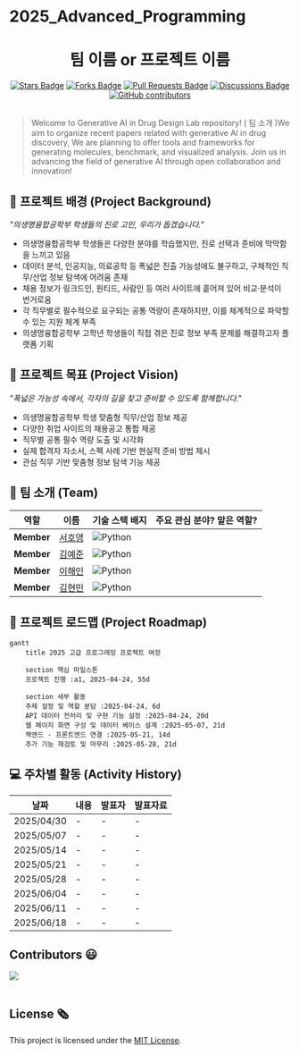 # 2025_Advanced_Programming

<h1 align="center"> 팀 이름 or 프로젝트 이름 </h1>

<div align="center">
<a href="https://github.com/khyeonm/2025_Advanced_Programming/stargazers"><img src="https://img.shields.io/github/stars/khyeonm/2025_Advanced_Programming" alt="Stars Badge"/></a>
<a href="https://github.com/khyeonm/2025_Advanced_Programming/network/members"><img src="https://img.shields.io/github/forks/khyeonm/2025_Advanced_Programming" alt="Forks Badge"/></a>
<a href="https://github.com/khyeonm/2025_Advanced_Programming/pulls"><img src="https://img.shields.io/github/issues-pr/khyeonm/2025_Advanced_Programming" alt="Pull Requests Badge"/></a>
<a href="https://github.com/khyeonm/2025_Advanced_Programming/discussions"><img src="https://img.shields.io/github/discussions/khyeonm/2025_Advanced_Programming" alt="Discussions Badge"/></a>
<a href="https://github.com/khyeonm/2025_Advanced_Programming/graphs/contributors"><img alt="GitHub contributors" src="https://img.shields.io/github/contributors/khyeonm/2025_Advanced_Programming?color=2b9348"></a>
</div>
<br>

<!-- sheilds: https://shields.io/ -->
<!-- hits badge: https://hits.seeyoufarm.com/ -->

> Welcome to  Generative AI in Drug Design Lab repository! ( 팀 소개 )We aim to organize recent papers related with generative AI in drug discovery, We are planning to offer tools and frameworks for generating molecules, benchmark, and visualized analysis. Join us in advancing the field of generative AI through open collaboration and innovation!


## 🌟 프로젝트 배경 (Project Background)
_"의생명융합공학부 학생들의 진로 고민, 우리가 돕겠습니다."_
- 의생명융합공학부 학생들은 다양한 분야를 학습했지만, 진로 선택과 준비에 막막함을 느끼고 있음
- 데이터 분석, 인공지능, 의료공학 등 폭넓은 진출 가능성에도 불구하고, 구체적인 직무/산업 정보 탐색에 어려움 존재
- 채용 정보가 링크드인, 원티드, 사람인 등 여러 사이트에 흩어져 있어 비교·분석이 번거로움
- 각 직무별로 필수적으로 요구되는 공통 역량이 존재하지만, 이를 체계적으로 파악할 수 있는 지원 체계 부족
- 의생명융합공학부 고학년 학생들이 직접 겪은 진로 정보 부족 문제를 해결하고자 플랫폼 기획

## 🌟 프로젝트 목표 (Project Vision)
_"폭넓은 가능성 속에서, 각자의 길을 찾고 준비할 수 있도록 함께합니다."_
- 의생명융합공학부 학생 맞춤형 직무/산업 정보 제공
- 다양한 취업 사이트의 채용공고 통합 제공
- 직무별 공통 필수 역량 도출 및 시각화
- 실제 합격자 자소서, 스펙 사례 기반 현실적 준비 방법 제시
- 관심 직무 기반 맞춤형 정보 탐색 기능 제공


## 🧑 팀 소개 (Team)

| 역할          | 이름 |  기술 스택 배지                         | 주요 관심 분야? 맡은 역할?                          |
|---------------|------|-----------------------------------------------------------------------|----------------------------------------|
| **Member** | [서호영]( ) | ![Python](https://img.shields.io/badge/python-3670A0?style=for-the-badge&logo=python&logoColor=ffdd54) | |
| **Member** | [김예준](https://www.linkedin.com/in/ye-jun-kim-yerdy) | ![Python](https://img.shields.io/badge/python-3670A0?style=for-the-badge&logo=python&logoColor=ffdd54) |  |
| **Member** | [이해인]( ) | ![Python](https://img.shields.io/badge/python-3670A0?style=for-the-badge&logo=python&logoColor=ffdd54) |  |
| **Member** | [김현민]( ) | ![Python](https://img.shields.io/badge/python-3670A0?style=for-the-badge&logo=python&logoColor=ffdd54) |  |



## 🚀 프로젝트 로드맵 (Project Roadmap)
```mermaid
gantt
    title 2025 고급 프로그래밍 프로젝트 여정

    section 핵심 마일스톤
    프로젝트 진행 :a1, 2025-04-24, 55d
    
    section 새부 활동
    주제 설정 및 역할 분담 :2025-04-24, 6d
    API 데이터 전처리 및 구현 기능 설정 :2025-04-24, 20d
    웹 페이지 화면 구성 및 데이터 베이스 설계 :2025-05-07, 21d
    백엔드 - 프론트엔드 연결 :2025-05-21, 14d
    추가 기능 재검토 및 마무리 :2025-05-28, 21d

```

## 💻 주차별 활동 (Activity History)

| 날짜 | 내용 | 발표자 | 발표자료 |
| -------- | -------- | ---- | --- | 
| 2025/04/30 | - | - |  - |
| 2025/05/07 | - | - |  - |
| 2025/05/14 | - | - |  - |
| 2025/05/21 | - | - |  - |
| 2025/05/28 | - |  - | - |
| 2025/06/04 | -|  - | - |
| 2025/06/11 |- |  - | -|
| 2025/06/18 | - |  - |  - |


<h2>Contributors 😃</h2>
<a href="https://github.com/khyeonm/2025_Advanced_Programming/graphs/contributors">
  <img src="https://contrib.rocks/image?repo=khyeonm/2025_Advanced_Programming" />
</a>
<br><br>

<h2>License 🗞</h2>

This project is licensed under the [MIT License](https://opensource.org/licenses/MIT).
